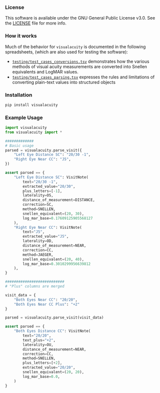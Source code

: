 ### License

This software is available under the GNU General Public License v3.0. See the [LICENSE](LICENSE) file for more info.

### How it works

Much of the behavior for `visualacuity` is documented in the following spreadsheets, (which are also used for testing 
the software):

* [`testing/test_cases_conversions.tsv`](testing/test_cases_conversions.tsv) demonstrates how the various methods of
  visual acuity measurements are converted into Snellen equivalents and LogMAR values. 
* [`testing/test_cases_parsing.tsv`](testing/test_cases_parsing.tsv) expresses the rules and limitations of converting
  plain-text values into structured objects

### Installation

```bash
pip install visualacuity
```

### Example Usage

```python
import visualacuity
from visualacuity import *

#############
# Basic usage
parsed = visualacuity.parse_visit({
    "Left Eye Distance SC": "20/30 -1",
    "Right Eye Near CC": "J5",
})

assert parsed == {
    "Left Eye Distance SC": VisitNote(
        text="20/30 -1",
        extracted_value="20/30",
        plus_letters=[-1],
        laterality=OS,
        distance_of_measurement=DISTANCE,
        correction=SC,
        method=SNELLEN,
        snellen_equivalent=(20, 30),
        log_mar_base=0.17609125905568127
    ),
    "Right Eye Near CC": VisitNote(
        text="J5",
        extracted_value="J5",
        laterality=OD,
        distance_of_measurement=NEAR,
        correction=CC,
        method=JAEGER,
        snellen_equivalent=(20, 40),
        log_mar_base=0.3010299956639812
    ),
}

###########################
# "Plus" columns are merged

visit_data = {
    "Both Eyes Near CC": "20/20",
    "Both Eyes Near CC Plus": "+2"
}

parsed = visualacuity.parse_visit(visit_data)

assert parsed == {
    "Both Eyes Distance CC": VisitNote(
        text="20/20",
        text_plus="+2",
        laterality=OU,
        distance_of_measurement=NEAR,
        correction=CC,
        method=SNELLEN,
        plus_letters=[+2],
        extracted_value="20/20",
        snellen_equivalent=(20, 20),
        log_mar_base=0.0,
    )
}

```